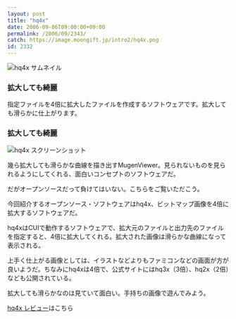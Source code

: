 ```yaml
---
layout: post
title: "hq4x"
date: 2006-09-06T09:00:00+09:00
permalink: /2006/09/2343/
catch: https://image.moongift.jp/intro2/hq4x.png
id: 2332
---
```

 ![hq4x サムネイル](https://image.moongift.jp/intro2/hq4x.t.png "hq4x サムネイル")
  

### 拡大しても綺麗
  
指定ファイルを4倍に拡大したファイルを作成するソフトウェアです。拡大しても滑らかに仕上がります。  
<!--more-->  

### 拡大しても綺麗
  

![hq4x スクリーンショット](https://image.moongift.jp/intro2/hq4x.png "hq4x スクリーンショット")

  

幾ら拡大しても滑らかな曲線を描き出すMugenViewer。見られないものを見られるようにしてくれる、面白いコンセプトのソフトウェアだ。

  

だがオープンソースだって負けてはいない。こちらをご覧いただこう。

  

今回紹介するオープンソース・ソフトウェアはhq4x、ビットマップ画像を4倍に拡大するソフトウェアだ。

  

hq4xはCUIで動作するソフトウェアで、拡大元のファイルと出力先のファイルを指定すると、4倍に拡大してくれる。拡大された画像は滑らかな曲線になって表示される。

  

上手く仕上がる画像としては、イラストなどよりもファミコンなどの画面が方が良いようだ。ちなみにhq4xは4倍で、公式サイトにはhq3x（3倍）、hq2x（2倍）なども公開されている。

  

拡大しても滑らかなのは見ていて面白い。手持ちの画像で遊んでみよう。

  

[hq4x レビュー](http://oss.moongift.jp/review/i-2344.html)はこちら

